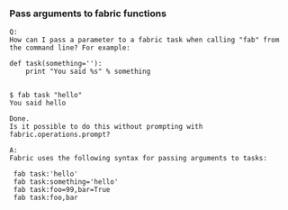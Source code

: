 
### Pass arguments to fabric functions
    Q:
    How can I pass a parameter to a fabric task when calling "fab" from the command line? For example:

    def task(something=''):
        print "You said %s" % something


    $ fab task "hello"
    You said hello

    Done.
    Is it possible to do this without prompting with fabric.operations.prompt?

    A:
    Fabric uses the following syntax for passing arguments to tasks:

     fab task:'hello'
     fab task:something='hello'
     fab task:foo=99,bar=True
     fab task:foo,bar
